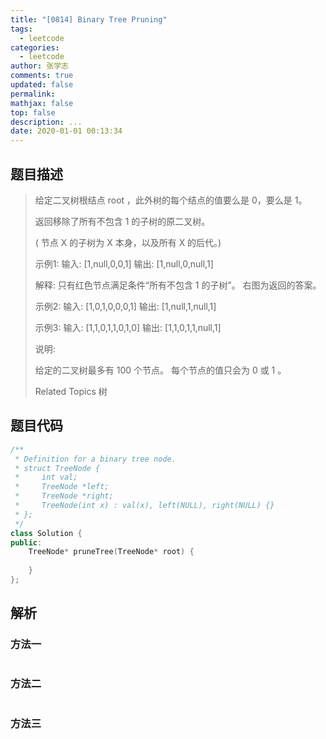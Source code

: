 ```yaml
---
title: "[0814] Binary Tree Pruning"
tags:
  - leetcode
categories:
  - leetcode
author: 张学志
comments: true
updated: false
permalink:
mathjax: false
top: false
description: ...
date: 2020-01-01 00:13:34
---
```


## 题目描述

> 给定二叉树根结点 root ，此外树的每个结点的值要么是 0，要么是 1。 
> 
> 返回移除了所有不包含 1 的子树的原二叉树。 
> 
> ( 节点 X 的子树为 X 本身，以及所有 X 的后代。) 
> 
> 
> 示例1:
> 输入: [1,null,0,0,1]
> 输出: [1,null,0,null,1]
> 
> 解释: 
> 只有红色节点满足条件“所有不包含 1 的子树”。
> 右图为返回的答案。
> 
> 
> 
> 
> 
> 示例2:
> 输入: [1,0,1,0,0,0,1]
> 输出: [1,null,1,null,1]
> 
> 
> 
> 
> 
> 
> 示例3:
> 输入: [1,1,0,1,1,0,1,0]
> 输出: [1,1,0,1,1,null,1]
> 
> 
> 
> 
> 
> 说明: 
> 
> 
> 给定的二叉树最多有 100 个节点。 
> 每个节点的值只会为 0 或 1 。 
> 
> Related Topics 树

## 题目代码

```cpp
/**
 * Definition for a binary tree node.
 * struct TreeNode {
 *     int val;
 *     TreeNode *left;
 *     TreeNode *right;
 *     TreeNode(int x) : val(x), left(NULL), right(NULL) {}
 * };
 */
class Solution {
public:
    TreeNode* pruneTree(TreeNode* root) {
        
    }
};
```

## 解析

### 方法一

```cpp

```

### 方法二

```cpp

```

### 方法三

```cpp

```

